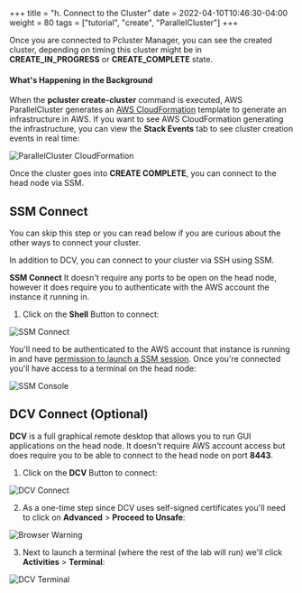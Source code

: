 +++
title = "h. Connect to the Cluster"
date = 2022-04-10T10:46:30-04:00
weight = 80
tags = ["tutorial", "create", "ParallelCluster"]
+++

Once you are connected to Pcluster Manager, you can see the created cluster, depending on timing this cluster might be in **CREATE_IN_PROGRESS** or **CREATE_COMPLETE** state.

#### What's Happening in the Background

When the **pcluster create-cluster** command is executed, AWS ParallelCluster generates an [AWS CloudFormation](https://aws.amazon.com/cloudformation/) template to generate an infrastructure in AWS. If you want to see AWS CloudFormation generating the infrastructure, you can view the **Stack Events** tab to see cluster creation events in real time:

![ParallelCluster CloudFormation](/images/sc22/PCM.png)

Once the cluster goes into **CREATE COMPLETE**, you can connect to the head node via SSM.

## SSM Connect

You can skip this step or you can read below if you are curious about the other ways to connect your cluster.

In addition to DCV, you can connect to your cluster via SSH using SSM. 

**SSM Connect** It doesn't require any ports to be open on the head node, however it does require you to authenticate with the AWS account the instance it running in.

1. Click on the **Shell** Button to connect:

![SSM Connect](/images/sc22/PCM_Shell.png)

You'll need to be authenticated to the AWS account that instance is running in and have [permission to launch a SSM session](https://docs.aws.amazon.com/systems-manager/latest/userguide/getting-started-add-permissions-to-existing-profile.html). Once you're connected you'll have access to a terminal on the head node:

![SSM Console](/images/sc22/ssm-console.png)


## DCV Connect (Optional)

**DCV** is a full graphical remote desktop that allows you to run GUI applications on the head node. It doesn't require AWS account access but does require you to be able to connect to the head node on port **8443**.

1. Click on the **DCV** Button to connect:

![DCV Connect](/images/sc22/PCM_DCV.png)

2. As a one-time step since DCV uses self-signed certificates you'll need to click on **Advanced** > **Proceed to Unsafe**:

![Browser Warning](/images/sc22/browser-warning.png)

3. Next to launch a terminal (where the rest of the lab will run) we'll click **Activities** > **Terminal**:

![DCV Terminal](/images/sc22/dcv-terminal.png)


